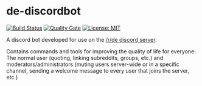 # de-discordbot

[![Build Status](http://jenkins.nikos410.de/job/de-discordbot-develop/badge/icon)](http://jenkins.nikos410.de/job/de-discordbot-develop/)
[![Quality Gate](http://sonar.nikos410.de/api/project_badges/measure?project=de.nikos410%3Ade-discordbot&metric=alert_status)](http://sonar.nikos410.de/dashboard?id=de.nikos410%3Ade-discordbot)
[![License: MIT](https://img.shields.io/badge/License-MIT-blue.svg)](https://github.com/DACH-Discord/de-DiscordBot/blob/master/LICENSE.txt)

A discord bot developed for use on the [/r/de discord server](discord.gg/DACH).

Contains commands and tools for improving the quality of life for everyone: The normal user (quoting, linking subreddits, groups, etc.) and moderators/administrators (muting users server-wide or in a specific channel, sending a welcome message to every user that joins the server, etc.)